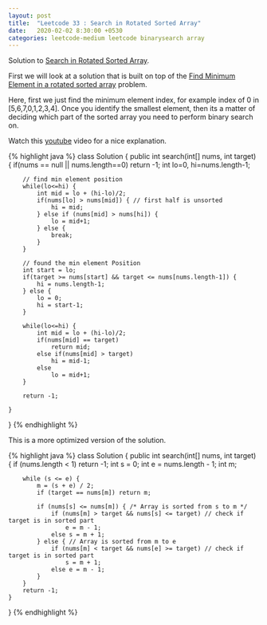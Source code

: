 ```yaml
---
layout: post
title:  "Leetcode 33 : Search in Rotated Sorted Array"
date:   2020-02-02 8:30:00 +0530
categories: leetcode-medium leetcode binarysearch array
---
```


Solution to [Search in Rotated Sorted Array][leetcode].

First we will look at a solution that is built on top of the [Find Minimum Element in a rotated sorted array][find_min] problem. 

Here, first we just find the minimum element index, for example index of 0 in [5,6,7,0,1,2,3,4].
Once you identify the smallest element, then its a matter of deciding which part of the sorted array you need to perform binary search on.  

Watch this [youtube] video for a nice explanation.

{% highlight java %}
class Solution {
    public int search(int[] nums, int target) {
        if(nums == null || nums.length==0)
            return -1;
        int lo=0, hi=nums.length-1;
        
        // find min element position
        while(lo<=hi) {
            int mid = lo + (hi-lo)/2;
            if(nums[lo] > nums[mid]) { // first half is unsorted
                hi = mid;
            } else if (nums[mid] > nums[hi]) {
                lo = mid+1;
            } else {
                break;
            }
        }
        
        // found the min element Position
        int start = lo;
        if(target >= nums[start] && target <= nums[nums.length-1]) {
            hi = nums.length-1;
        } else {
            lo = 0;
            hi = start-1;
        }
        
        while(lo<=hi) {
            int mid = lo + (hi-lo)/2;
            if(nums[mid] == target) 
                return mid;
            else if(nums[mid] > target) 
                hi = mid-1;
            else
                lo = mid+1;
        }
        
        return -1;
        
    }
}
{% endhighlight %}

This is a more optimized version of the solution.

{% highlight java %}
class Solution {
    public int search(int[] nums, int target) {
        if (nums.length < 1) return -1;
        int s = 0;
        int e = nums.length - 1;
        int m;

        while (s <= e) {
            m = (s + e) / 2;
            if (target == nums[m]) return m;

            if (nums[s] <= nums[m]) { /* Array is sorted from s to m */
                if (nums[m] > target && nums[s] <= target) // check if target is in sorted part
                    e = m - 1;
                else s = m + 1;
            } else { // Array is sorted from m to e
                if (nums[m] < target && nums[e] >= target) // check if target is in sorted part
                    s = m + 1;
                else e = m - 1;
            }
        }
        return -1;
    }
}
{% endhighlight %}

[leetcode]: https://leetcode.com/problems/search-in-rotated-sorted-array/
[find_min]: https://unnisworld.github.io/leetcode-medium/leetcode/binarysearch/2020/01/29/leetcode-153-find-min-in-rotated-sorted-array.html
[youtube]: https://www.youtube.com/watch?time_continue=542&v=QdVrY3stDD4&feature=emb_logo
